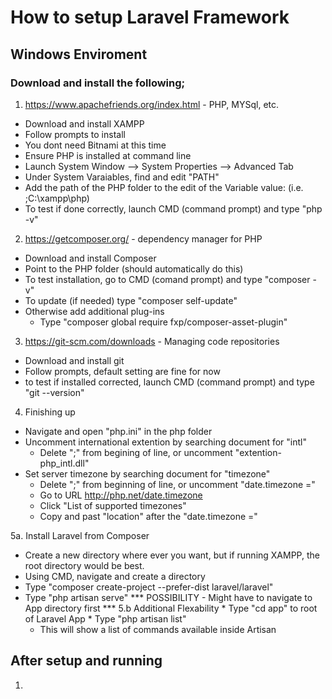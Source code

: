 # How to setup Laravel Framework
  ## Windows Enviroment
  ### Download and install the following; 
 1. https://www.apachefriends.org/index.html - PHP, MYSql, etc.
  * Download and install XAMPP
  * Follow prompts to install
  * You dont need Bitnami at this time
  * Ensure PHP is installed at command line
  * Launch System Window --> System Properties --> Advanced Tab
  * Under System Varaiables, find and edit "PATH"
  * Add the path of the PHP folder to the edit of the Variable value: (i.e. ;C:\xampp\php)
  * To test if done correctly, launch CMD (command prompt) and type "php -v"
           
 2. https://getcomposer.org/ - dependency manager for PHP
  * Download and install Composer
  * Point to the PHP folder (should automatically do this)
  * To test installation, go to CMD (comand prompt) and type "composer -v"
  * To update (if needed) type "composer self-update"
  * Otherwise add additional plug-ins
    * Type "composer global require fxp/composer-asset-plugin"
       
 3. https://git-scm.com/downloads - Managing code repositories
  * Download and install git
  * Follow prompts, default setting are fine for now
  * to test if installed corrected, launch CMD (command prompt) and type "git --version"
  
  4. Finishing up
   * Navigate and open "php.ini" in the php folder
   * Uncomment international extention by searching document for "intl"
     * Delete ";" from begining of line, or uncomment "extention-php_intl.dll"
   * Set server timezone by searching document for "timezone" 
     * Delete ";" from beginning of line, or uncomment "date.timezone ="
     * Go to URL http://php.net/date.timezone
     * Click "List of supported timezones"
     * Copy and past "location" after the "date.timezone ="
     
  5a. Install Laravel from Composer
   * Create a new directory where ever you want, but if running XAMPP, the root directory would be best.
   * Using CMD, navigate and create a directory
   * Type "composer create-project --prefer-dist laravel/laravel"
   * Type "php artisan serve"
     *** POSSIBILITY - Might have to navigate to App directory first ***
  5.b Additional Flexability
    * Type "cd app" to root of Laravel App
    * Type "php artisan list"
      * This will show a list of commands available inside Artisan
      
   
 ## After setup and running
   1. 
